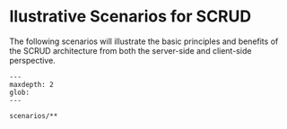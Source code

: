 # Ilustrative Scenarios for SCRUD

The following scenarios will illustrate the basic principles and benefits of the SCRUD
architecture from both the server-side and client-side perspective.

```{toctree}
---
maxdepth: 2
glob:
---

scenarios/**
```
